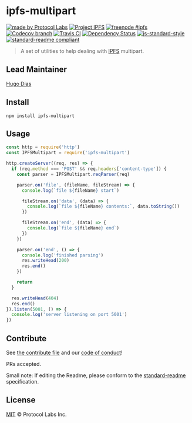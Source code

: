 ipfs-multipart
====

[![made by Protocol Labs](https://img.shields.io/badge/made%20by-Protocol%20Labs-blue.svg?style=flat-square)](http://protocol.ai)
[![Project IPFS](https://img.shields.io/badge/project-IPFS-blue.svg?style=flat-square)](http://ipfs.io/)
[![freenode #ipfs](https://img.shields.io/badge/freenode-%23ipfs-blue.svg?style=flat-square)](http://webchat.freenode.net/?channels=%23ipfs)
[![Codecov branch](https://img.shields.io/codecov/c/github/ipfs/js-ipfs-multipart/master.svg?style=flat-square)](https://codecov.io/gh/ipfs/js-ipfs-multipart)
[![Travis CI](https://flat.badgen.net/travis/ipfs/ipfs-multipart)](https://travis-ci.com/ipfs/ipfs-multipart)
[![Dependency Status](https://david-dm.org/ipfs/js-ipfs-multipart.svg?style=flat-square)](https://david-dm.org/ipfs/js-ipfs-multipart)
[![js-standard-style](https://img.shields.io/badge/code%20style-standard-brightgreen.svg?style=flat-square)](https://github.com/feross/standard)
[![standard-readme compliant](https://img.shields.io/badge/readme%20style-standard-brightgreen.svg?style=flat-square)](https://github.com/RichardLitt/standard-readme)




> A set of utilities to help dealing with [IPFS](https://ipfs.io/) multipart.

## Lead Maintainer

[Hugo Dias](https://github.com/hugomrdias)

## Install
```
npm install ipfs-multipart
```

## Usage
```javascript
const http = require('http')
const IPFSMultipart = require('ipfs-multipart')

http.createServer((req, res) => {
  if (req.method === 'POST' && req.headers['content-type']) {
    const parser = IPFSMultipart.reqParser(req)

    parser.on('file', (fileName, fileStream) => {
      console.log(`file ${fileName} start`)

      fileStream.on('data', (data) => {
        console.log(`file ${fileName} contents:`, data.toString())
      })

      fileStream.on('end', (data) => {
        console.log(`file ${fileName} end`)
      })
    })

    parser.on('end', () => {
      console.log('finished parsing')
      res.writeHead(200)
      res.end()
    })

    return
  }

  res.writeHead(404)
  res.end()
}).listen(5001, () => {
  console.log('server listening on port 5001')
})
```

## Contribute

See [the contribute file](https://github.com/ipfs/community/blob/master/contributing.md) and our [code of conduct](https://github.com/ipfs/community/blob/master/code-of-conduct.md)!

PRs accepted.

Small note: If editing the Readme, please conform to the [standard-readme](https://github.com/RichardLitt/standard-readme) specification.

## License

[MIT](LICENSE) © Protocol Labs Inc.